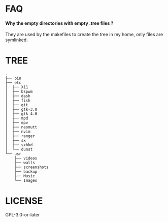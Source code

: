 FAQ
===

#### Why the empty directories with empty .tree files ?

They are used by the makefiles to create the tree in my home, only files are symlinked.

TREE
====

```
.
├── bin
├── etc
│  ├── X11
│  ├── bspwm
│  ├── dash
│  ├── fish
│  ├── git
│  ├── gtk-3.0
│  ├── gtk-4.0
│  ├── mpd
│  ├── mpv
│  ├── neomutt
│  ├── nvim
│  ├── ranger
│  ├── sx
│  ├── sxhkd
│  └── dunst
└── usr
    ├── videos
    ├── walls
    ├── screenshots
    ├── backup
    ├── Music
    └── Images
```

LICENSE
=======

GPL-3.0-or-later
